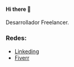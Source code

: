 
#### Hi there 👋
Desarrollador Freelancer.


### Redes:
- [Linkeding](www.linkedin.com/in/franciscovillavicencio)
- [Fiverr](https://www.fiverr.com/franciiscovilla?up_rollout=true)
